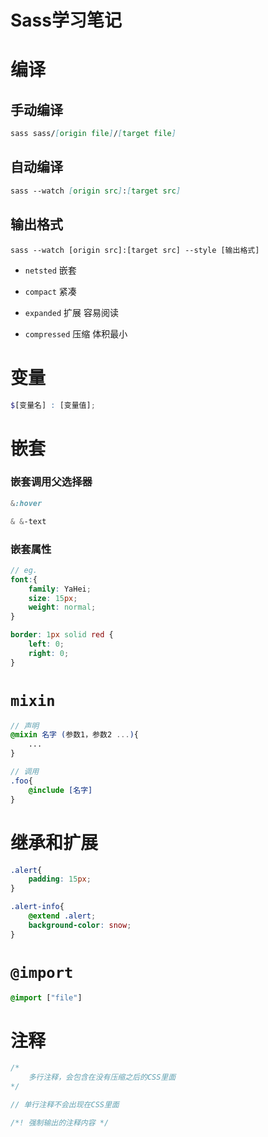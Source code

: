 <h1>Sass学习笔记</h1>

# 编译

## 手动编译

```markdown
sass sass/[origin file]/[target file]
```





## 自动编译

```markdown
sass --watch [origin src]:[target src]
```





## 输出格式

```
sass --watch [origin src]:[target src] --style [输出格式]
```

- `netsted` 嵌套

- `compact` 紧凑
- `expanded` 扩展   容易阅读
- `compressed` 压缩   体积最小





# 变量

```scss
$[变量名] : [变量值];
```



# 嵌套



### 嵌套调用父选择器

```scss
&:hover

& &-text
```



### 嵌套属性

```scss
// eg.
font:{
    family: YaHei;
    size: 15px;
    weight: normal;
}

border: 1px solid red {
    left: 0;
    right: 0;
}
```



# `mixin`

```scss
// 声明
@mixin 名字 (参数1，参数2 ...){
    ...
}

// 调用
.foo{
    @include [名字]
}
```



# 继承和扩展

```scss
.alert{
    padding: 15px;
}

.alert-info{
    @extend .alert;
    background-color: snow;
}
```



# `@import`

```scss
@import ["file"]
```





# 注释

```scss
/*
	多行注释，会包含在没有压缩之后的CSS里面
*/

// 单行注释不会出现在CSS里面

/*! 强制输出的注释内容 */
```

